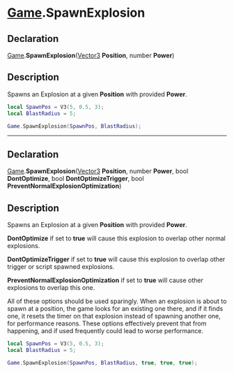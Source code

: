 # [Game](../Game.md).SpawnExplosion

## Declaration
[Game](../Game.md).<b>SpawnExplosion</b>([Vector3](../Types/Vector3.md) <b>Position</b>, number <b>Power</b>)

## Description
Spawns an Explosion at a given <b>Position</b> with provided <b>Power</b>.

```lua
local SpawnPos = V3(5, 0.5, 3);
local BlastRadius = 5;

Game.SpawnExplosion(SpawnPos, BlastRadius);
```

---

## Declaration
[Game](../Game.md).<b>SpawnExplosion</b>([Vector3](../Types/Vector3.md) <b>Position</b>, number <b>Power</b>, bool <b>DontOptimize</b>, bool <b>DontOptimizeTrigger</b>, bool <b>PreventNormalExplosionOptimization</b>)

## Description
Spawns an Explosion at a given <b>Position</b> with provided <b>Power</b>.

<b>DontOptimize</b> if set to <b>true</b> will cause this explosion to overlap other normal explosions.

<b>DontOptimizeTrigger</b> if set to <b>true</b> will cause this explosion to overlap other trigger or script spawned explosions.

<b>PreventNormalExplosionOptimization</b> if set to <b>true</b> will cause other explosions to overlap this one.

All of these options should be used sparingly. When an explosion is about to spawn at a position, the game looks for an existing one there, and if it finds one, it resets the timer on that explosion instead of spawning another one, for performance reasons. These options effectively prevent that from happening, and if used frequently could lead to worse performance.

```lua
local SpawnPos = V3(5, 0.5, 3);
local BlastRadius = 5;

Game.SpawnExplosion(SpawnPos, BlastRadius, true, true, true);
```